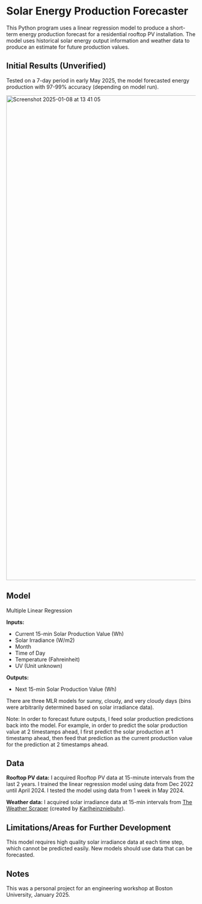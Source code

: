 # Solar Energy Production Forecaster

This Python program uses a linear regression model to produce a short-term energy production forecast for a residential rooftop PV installation. The model uses historical solar energy output information and weather data to produce an estimate for future production values.


## Initial Results (Unverified)
Tested on a 7-day period in early May 2025, the model forecasted energy production with 97-99% accuracy (depending on model run).

<img width="1288" alt="Screenshot 2025-01-08 at 13 41 05" src="https://github.com/user-attachments/assets/0211f960-e8ba-4ea9-9b35-dae1ce3e17bd" />


## Model
Multiple Linear Regression

**Inputs:**
- Current 15-min Solar Production Value (Wh)
- Solar Irradiance (W/m2)
- Month
- Time of Day
- Temperature (Fahreinheit)
- UV (Unit unknown)

**Outputs:**
- Next 15-min Solar Production Value (Wh)

There are three MLR models for sunny, cloudy, and very cloudy days (bins were arbitrarily determined based on solar irradiance data). 

Note: In order to forecast future outputs, I feed solar production predictions back into the model. For example, in order to predict the solar production value at 2 timestamps ahead, I first predict the solar production at 1 timestamp ahead, then feed that prediction as the current production value for the prediction at 2 timestamps ahead.


## Data
**Rooftop PV data:** I acquired Rooftop PV data at 15-minute intervals from the last 2 years. I trained the linear regression model using data from Dec 2022 until April 2024. I tested the model using data from 1 week in May 2024.

**Weather data:** I acquired solar irradiance data at 15-min intervals from [The Weather Scraper](https://github.com/Karlheinzniebuhr/the-weather-scraper) (created by [Karlheinzniebuhr](https://github.com/Karlheinzniebuhr)). 

## Limitations/Areas for Further Development
This model requires high quality solar irradiance data at each time step, which cannot be predicted easily. New models should use data that can be forecasted.

## Notes
This was a personal project for an engineering workshop at Boston University, January 2025. 
